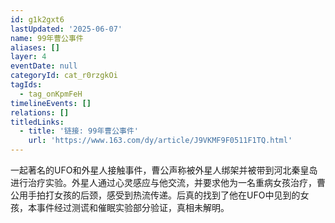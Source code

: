 ```yaml
---
id: g1k2gxt6
lastUpdated: '2025-06-07'
name: 99年曹公事件
aliases: []
layer: 4
eventDate: null
categoryId: cat_r0rzgkOi
tagIds:
  - tag_onKpmFeH
timelineEvents: []
relations: []
titledLinks:
  - title: '链接: 99年曹公事件'
    url: 'https://www.163.com/dy/article/J9VKMF9F0511F1TQ.html'
---
```

一起著名的UFO和外星人接触事件，曹公声称被外星人绑架并被带到河北秦皇岛进行治疗实验。外星人通过心灵感应与他交流，并要求他为一名重病女孩治疗，曹公用手拍打女孩的后颈，感受到热流传递。后真的找到了他在UFO中见到的女孩，本事件经过测谎和催眠实验部分验证，真相未解明。
